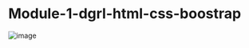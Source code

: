 # Module-1-dgrl-html-css-boostrap
![image](https://user-images.githubusercontent.com/76431966/220017482-a5f03b0d-54ae-4264-88b6-afdd8bc1ba33.png)
